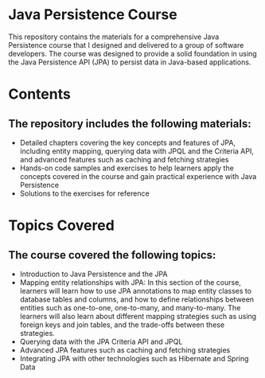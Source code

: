 # Java Persistence Course
This repository contains the materials for a comprehensive Java Persistence course that I designed and delivered to a group of software developers. The course was designed to provide a solid foundation in using the Java Persistence API (JPA) to persist data in Java-based applications.

# Contents
## The repository includes the following materials:

- Detailed chapters covering the key concepts and features of JPA, including entity mapping, querying data with JPQL and the Criteria API, and advanced features such as caching and fetching strategies
- Hands-on code samples and exercises to help learners apply the concepts covered in the course and gain practical experience with Java Persistence
- Solutions to the exercises for reference

# Topics Covered
## The course covered the following topics:

- Introduction to Java Persistence and the JPA
- Mapping entity relationships with JPA: In this section of the course, learners will learn how to use JPA annotations to map entity classes to database tables and columns, and how to define relationships between entities such as one-to-one, one-to-many, and many-to-many. The learners will also learn about different mapping strategies such as using foreign keys and join tables, and the trade-offs between these strategies.
- Querying data with the JPA Criteria API and JPQL
- Advanced JPA features such as caching and fetching strategies
- Integrating JPA with other technologies such as Hibernate and Spring Data
